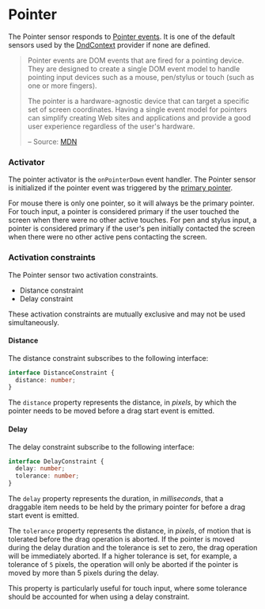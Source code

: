 # Pointer

The Pointer sensor responds to [Pointer events](https://developer.mozilla.org/en-US/docs/Web/API/Pointer_events).  It is one of the default sensors used by the [DndContext](../context-provider/) provider if none are defined.

> Pointer events are DOM events that are fired for a pointing device. They are designed to create a single DOM event model to handle pointing input devices such as a mouse, pen/stylus or touch \(such as one or more fingers\).
>
> The pointer is a hardware-agnostic device that can target a specific set of screen coordinates. Having a single event model for pointers can simplify creating Web sites and applications and provide a good user experience regardless of the user's hardware.
>
> – Source: [MDN](https://developer.mozilla.org/en-US/docs/Web/API/Pointer_events)

### Activator

The pointer activator is the `onPointerDown` event handler. The Pointer sensor is initialized if the pointer event was triggered by the [primary pointer](https://developer.mozilla.org/en-US/docs/Web/API/Pointer_events#Determining_the_Primary_Pointer).

For mouse there is only one pointer, so it will always be the primary pointer. For touch input, a pointer is considered primary if the user touched the screen when there were no other active touches. For pen and stylus input, a pointer is considered primary if the user's pen initially contacted the screen when there were no other active pens contacting the screen.

### Activation constraints

The Pointer sensor two activation constraints.

* Distance constraint
* Delay constraint

These activation constraints are mutually exclusive and may not be used simultaneously. 

#### Distance

The distance constraint subscribes to the following interface:

```typescript
interface DistanceConstraint {
  distance: number;
}
```

The `distance` property represents the distance, in _pixels_, by which the pointer needs to be moved before a drag start event is emitted.

#### Delay

The delay constraint subscribe to the following interface:

```typescript
interface DelayConstraint {
  delay: number;
  tolerance: number;
}
```

The `delay` property represents the duration, in _milliseconds_, that a draggable item needs to be held by the primary pointer for before a drag start event is emitted. 

The `tolerance` property represents the distance, in _pixels_, of motion that is tolerated before the drag operation is aborted. If the pointer is moved during the delay duration and the tolerance is set to zero, the drag operation will be immediately aborted. If a higher tolerance is set, for example, a tolerance of `5` pixels, the operation will only be aborted if the pointer is moved by more than 5 pixels during the delay.

This property is particularly useful for touch input, where some tolerance should be accounted for when using a delay constraint.

